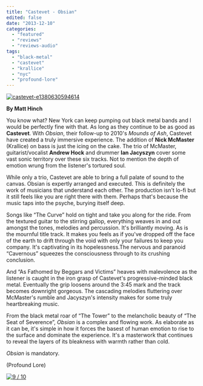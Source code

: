 ```yaml
---
title: "Castevet - Obsian"
edited: false
date: "2013-12-10"
categories:
  - "featured"
  - "reviews"
  - "reviews-audio"
tags:
  - "black-metal"
  - "castevet"
  - "krallice"
  - "nyc"
  - "profound-lore"
---
```


[![castevet-e1380630594614](http://www.hellbound.ca/wp-content/uploads/2013/12/castevet-e1380630594614-590x590.jpg)](http://www.hellbound.ca/wp-content/uploads/2013/12/castevet-e1380630594614.jpg)

**By Matt Hinch**

You know what? New York can keep pumping out black metal bands and I would be perfectly fine with that. As long as they continue to be as good as **Castevet**. With _Obsian_, their follow-up to 2010's _Mounds of Ash_, Castevet have created a truly immersive experience. The addition of **Nick McMaster** (Krallice) on bass is just the icing on the cake. The trio of McMaster, guitarist/vocalist **Andrew Hock** and drummer **Ian Jacyszyn** cover some vast sonic territory over these six tracks. Not to mention the depth of emotion wrung from the listener's tortured soul.

While only a trio, Castevet are able to bring a full palate of sound to the canvas. Obsian is expertly arranged and executed. This is definitely the work of musicians that understand each other. The production isn't lo-fi but it still feels like you are right there with them. Perhaps that's because the music taps into the psyche, burying itself deep.

Songs like “The Curve” hold on tight and take you along for the ride. From the textured guitar to the stirring gallop, everything weaves in and out amongst the tones, melodies and percussion. It's brilliantly moving. As is the mournful title track. It makes you feels as if you've dropped off the face of the earth to drift through the void with only your failures to keep you company. It's captivating in its hopelessness.The nervous and paranoid “Cavernous” squeezes the consciousness through to its crushing conclusion.

And “As Fathomed by Beggars and Victims” heaves with malevolence as the listener is caught in the iron grasp of Castevet's progressive-minded black metal. Eventually the grip loosens around the 3:45 mark and the track becomes downright gorgeous. The cascading melodies fluttering over McMaster's rumble and Jacyszyn's intensity makes for some truly heartbreaking music.

From the black metal roar of “The Tower” to the melancholic beauty of “The Seat of Severence”, _Obsian_ is a complex and flowing work. As elaborate as it can be, it's simple in how it forces the basest of human emotion to rise to the surface and dominate the experience. It's a masterwork that continues to reveal the layers of its bleakness with warmth rather than cold.

_Obsian_ is mandatory.

(Profound Lore)

[![9 / 10](http://www.hellbound.ca/wp-content/uploads/2009/05/review9.png)](http://www.hellbound.ca/wp-content/uploads/2009/05/review9.png)
